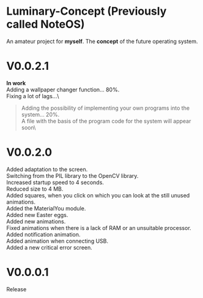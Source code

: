 # Luminary-Concept (Previously called NoteOS)
An amateur project for **myself**. The **concept** of the future operating system.

# V0.0.2.1
**In work**\
Adding a wallpaper changer function... 80%.\
Fixing a lot of lags...\
>Adding the possibility of implementing your own programs into the system... 20%.\
A file with the basis of the program code for the system will appear soon\



# V0.0.2.0
Added adaptation to the screen.\
Switching from the PIL library to the OpenCV library.\
Increased startup speed to 4 seconds.\
Reduced size to 4 MB.\
Added squares, when you click on which you can look at the still unused animations.\
Added the MaterialYou module.\
Added new Easter eggs.\
Added new animations.\
Fixed animations when there is a lack of RAM or an unsuitable processor.\
Added notification animation.\
Added animation when connecting USB.\
Added a new critical error screen.


# V0.0.0.1
Release
